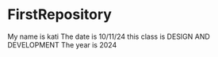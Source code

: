 # FirstRepository
My name is kati 
The date is 10/11/24 
this class is DESIGN AND DEVELOPMENT
The year is 2024
